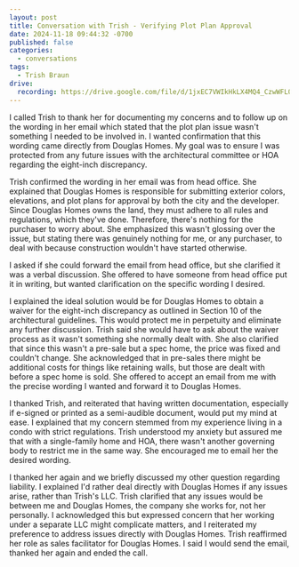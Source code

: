 ```yaml
---
layout: post
title: Conversation with Trish - Verifying Plot Plan Approval
date: 2024-11-18 09:44:32 -0700
published: false
categories: 
  - conversations
tags:
  - Trish Braun
drive:
  recording: https://drive.google.com/file/d/1jxEC7VWIkHkLX4MQ4_CzwWFL0v8Gx3us/view?usp=drive_link
---
```


I called Trish to thank her for documenting my concerns and to follow up on the wording in her email which stated that the plot plan issue wasn't something I needed to be involved in.  I wanted confirmation that this wording came directly from Douglas Homes. My goal was to ensure I was protected from any future issues with the architectural committee or HOA regarding the eight-inch discrepancy.

Trish confirmed the wording in her email was from head office. She explained that Douglas Homes is responsible for submitting exterior colors, elevations, and plot plans for approval by both the city and the developer. Since Douglas Homes owns the land, they must adhere to all rules and regulations, which they've done. Therefore, there's nothing for the purchaser to worry about.  She emphasized this wasn't glossing over the issue, but stating there was genuinely nothing for me, or any purchaser, to deal with because construction wouldn't have started otherwise.

I asked if she could forward the email from head office, but she clarified it was a verbal discussion.  She offered to have someone from head office put it in writing, but wanted clarification on the specific wording I desired.

I explained the ideal solution would be for Douglas Homes to obtain a waiver for the eight-inch discrepancy as outlined in Section 10 of the architectural guidelines.  This would protect me in perpetuity and eliminate any further discussion.  Trish said she would have to ask about the waiver process as it wasn't something she normally dealt with. She also clarified that since this wasn't a pre-sale but a spec home, the price was fixed and couldn't change.  She acknowledged that in pre-sales there might be additional costs for things like retaining walls, but those are dealt with before a spec home is sold.  She offered to accept an email from me with the precise wording I wanted and forward it to Douglas Homes.

I thanked Trish, and reiterated that having written documentation, especially if e-signed or printed as a semi-audible document, would put my mind at ease.  I explained that my concern stemmed from my experience living in a condo with strict regulations. Trish understood my anxiety but assured me that with a single-family home and HOA, there wasn't another governing body to restrict me in the same way. She encouraged me to email her the desired wording.

I thanked her again and we briefly discussed my other question regarding liability. I explained I'd rather deal directly with Douglas Homes if any issues arise, rather than Trish's LLC. Trish clarified that any issues would be between me and Douglas Homes, the company she works for, not her personally. I acknowledged this but expressed concern that her working under a separate LLC might complicate matters, and I reiterated my preference to address issues directly with Douglas Homes. Trish reaffirmed her role as sales facilitator for Douglas Homes.  I said I would send the email, thanked her again and ended the call.